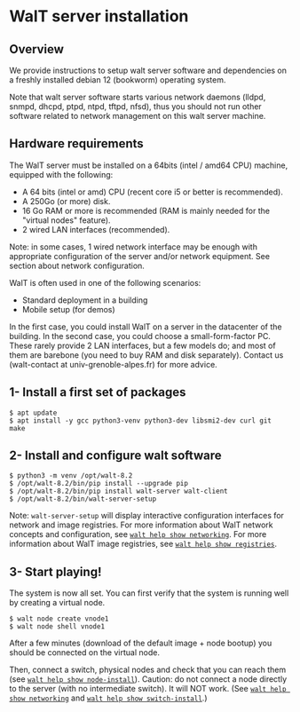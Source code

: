 
# WalT server installation

## Overview

We provide instructions to setup walt server software and dependencies on a freshly installed
debian 12 (bookworm) operating system.

Note that walt server software starts various network daemons (lldpd, snmpd, dhcpd, ptpd, ntpd,
tftpd, nfsd), thus you should not run other software related to network management on this walt server
machine.


## Hardware requirements

The WalT server must be installed on a 64bits (intel / amd64 CPU) machine, equipped with the following:
* A 64 bits (intel or amd) CPU (recent core i5 or better is recommended).
* A 250Go (or more) disk.
* 16 Go RAM or more is recommended (RAM is mainly needed for the "virtual nodes" feature).
* 2 wired LAN interfaces (recommended).

Note: in some cases, 1 wired network interface may be enough with appropriate configuration of the
server and/or network equipment. See section about network configuration.

WalT is often used in one of the following scenarios:
* Standard deployment in a building
* Mobile setup (for demos)

In the first case, you could install WalT on a server in the datacenter of the building.
In the second case, you could choose a small-form-factor PC. These rarely provide 2 LAN interfaces, but a
few models do; and most of them are barebone (you need to buy RAM and disk separately).
Contact us (walt-contact at univ-grenoble-alpes.fr) for more advice.


## 1- Install a first set of packages

```
$ apt update
$ apt install -y gcc python3-venv python3-dev libsmi2-dev curl git make
```

## 2- Install and configure walt software

```
$ python3 -m venv /opt/walt-8.2
$ /opt/walt-8.2/bin/pip install --upgrade pip
$ /opt/walt-8.2/bin/pip install walt-server walt-client
$ /opt/walt-8.2/bin/walt-server-setup
```

Note: `walt-server-setup` will display interactive configuration interfaces for network and image registries.
For more information about WalT network concepts and configuration, see [`walt help show networking`](networking.md).
For more information about WalT image registries, see [`walt help show registries`](registries.md).


## 3- Start playing!

The system is now all set.
You can first verify that the system is running well by creating a virtual node.
```
$ walt node create vnode1
$ walt node shell vnode1
```

After a few minutes (download of the default image + node bootup) you should be connected on the virtual node.

Then, connect a switch, physical nodes and check that you can reach them (see [`walt help show node-install`](node-install.md)).
Caution: do not connect a node directly to the server (with no intermediate switch). It will NOT work.
(See [`walt help show networking`](networking.md) and [`walt help show switch-install`](switch-install.md).)

